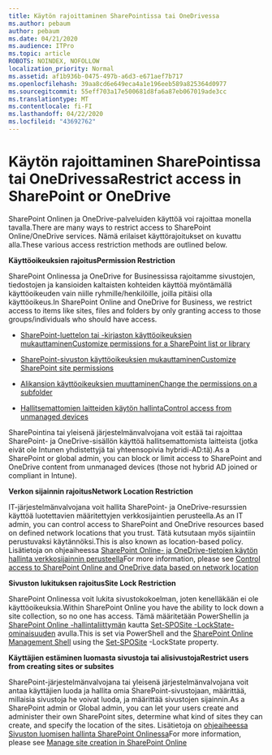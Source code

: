 ```yaml
---
title: Käytön rajoittaminen SharePointissa tai OneDrivessa
ms.author: pebaum
author: pebaum
ms.date: 04/21/2020
ms.audience: ITPro
ms.topic: article
ROBOTS: NOINDEX, NOFOLLOW
localization_priority: Normal
ms.assetid: af1b936b-0475-497b-a6d3-e671aef7b717
ms.openlocfilehash: 39aa8cd6e649eca4a1e196eeb589a825364d0977
ms.sourcegitcommit: 55eff703a17e500681d8fa6a87eb067019ade3cc
ms.translationtype: MT
ms.contentlocale: fi-FI
ms.lasthandoff: 04/22/2020
ms.locfileid: "43692762"
---
```

# <a name="restrict-access-in-sharepoint-or-onedrive"></a><span data-ttu-id="7542c-102">Käytön rajoittaminen SharePointissa tai OneDrivessa</span><span class="sxs-lookup"><span data-stu-id="7542c-102">Restrict access in SharePoint or OneDrive</span></span>

<span data-ttu-id="7542c-103">SharePoint Onlinen ja OneDrive-palveluiden käyttöä voi rajoittaa monella tavalla.</span><span class="sxs-lookup"><span data-stu-id="7542c-103">There are many ways to restrict access to SharePoint Online/OneDrive services.</span></span> <span data-ttu-id="7542c-104">Nämä erilaiset käyttörajoitukset on kuvattu alla.</span><span class="sxs-lookup"><span data-stu-id="7542c-104">These various access restriction methods are outlined below.</span></span> 

<span data-ttu-id="7542c-105">**Käyttöoikeuksien rajoitus**</span><span class="sxs-lookup"><span data-stu-id="7542c-105">**Permission Restriction**</span></span>

<span data-ttu-id="7542c-106">SharePoint Onlinessa ja OneDrive for Businessissa rajoitamme sivustojen, tiedostojen ja kansioiden kaltaisten kohteiden käyttöä myöntämällä käyttöoikeuden vain niille ryhmille/henkilöille, joilla pitäisi olla käyttöoikeus.</span><span class="sxs-lookup"><span data-stu-id="7542c-106">In SharePoint Online and OneDrive for Business, we restrict access to items like sites, files and folders by only granting access to those groups/individuals who should have access.</span></span>

- [<span data-ttu-id="7542c-107">SharePoint-luettelon tai -kirjaston käyttöoikeuksien mukauttaminen</span><span class="sxs-lookup"><span data-stu-id="7542c-107">Customize permissions for a SharePoint list or library</span></span>](https://support.office.com/article/Customize-permissions-for-a-SharePoint-list-or-library-02d770f3-59eb-4910-a608-5f84cc297782)

- [<span data-ttu-id="7542c-108">SharePoint-sivuston käyttöoikeuksien mukauttaminen</span><span class="sxs-lookup"><span data-stu-id="7542c-108">Customize SharePoint site permissions</span></span>](https://docs.microsoft.com/sharepoint/customize-sharepoint-site-permissions)

- [<span data-ttu-id="7542c-109">Alikansion käyttöoikeuksien muuttaminen</span><span class="sxs-lookup"><span data-stu-id="7542c-109">Change the permissions on a subfolder</span></span>](https://support.office.com/article/Change-the-permissions-on-a-subfolder-5427BD7C-F20A-4F75-8CF2-5359DD45A1A6)

- [<span data-ttu-id="7542c-110">Hallitsemattomien laitteiden käytön hallinta</span><span class="sxs-lookup"><span data-stu-id="7542c-110">Control access from unmanaged devices</span></span>](https://docs.microsoft.com/sharepoint/control-access-from-unmanaged-devices)

<span data-ttu-id="7542c-111">SharePointina tai yleisenä järjestelmänvalvojana voit estää tai rajoittaa SharePoint- ja OneDrive-sisällön käyttöä hallitsemattomista laitteista (jotka eivät ole Intunen yhdistettyjä tai yhteensopivia hybridi-AD:tä).</span><span class="sxs-lookup"><span data-stu-id="7542c-111">As a SharePoint or global admin, you can block or limit access to SharePoint and OneDrive content from unmanaged devices (those not hybrid AD joined or compliant in Intune).</span></span>

<span data-ttu-id="7542c-112">**Verkon sijainnin rajoitus**</span><span class="sxs-lookup"><span data-stu-id="7542c-112">**Network Location Restriction**</span></span>

<span data-ttu-id="7542c-113">IT-järjestelmänvalvojana voit hallita SharePoint- ja OneDrive-resurssien käyttöä luotettavien määritettyjen verkkosijaintien perusteella.</span><span class="sxs-lookup"><span data-stu-id="7542c-113">As an IT admin, you can control access to SharePoint and OneDrive resources based on defined network locations that you trust.</span></span> <span data-ttu-id="7542c-114">Tätä kutsutaan myös sijaintiin perustuvaksi käytännöksi.</span><span class="sxs-lookup"><span data-stu-id="7542c-114">This is also known as location-based policy.</span></span> <span data-ttu-id="7542c-115">Lisätietoja on ohjeaiheessa [SharePoint Online- ja OneDrive-tietojen käytön hallinta verkkosijainnin perusteella](https://docs.microsoft.com/sharepoint/control-access-based-on-network-location)</span><span class="sxs-lookup"><span data-stu-id="7542c-115">For more information, please see [Control access to SharePoint Online and OneDrive data based on network location](https://docs.microsoft.com/sharepoint/control-access-based-on-network-location)</span></span>

<span data-ttu-id="7542c-116">**Sivuston lukituksen rajoitus**</span><span class="sxs-lookup"><span data-stu-id="7542c-116">**Site Lock Restriction**</span></span> 

<span data-ttu-id="7542c-117">SharePoint Onlinessa voit lukita sivustokokoelman, joten kenelläkään ei ole käyttöoikeuksia.</span><span class="sxs-lookup"><span data-stu-id="7542c-117">Within SharePoint Online you have the ability to lock down a site collection, so no one has access.</span></span> <span data-ttu-id="7542c-118">Tämä määritetään PowerShellin ja [SharePoint Online -hallintaliittymän](https://docs.microsoft.com/powershell/sharepoint/sharepoint-online/connect-sharepoint-online?view=sharepoint-ps) kautta [Set-SPOSite -LockState-ominaisuuden](https://docs.microsoft.com/powershell/module/sharepoint-online/set-sposite?view=sharepoint-ps) avulla.</span><span class="sxs-lookup"><span data-stu-id="7542c-118">This is set via PowerShell and the [SharePoint Online Management Shell](https://docs.microsoft.com/powershell/sharepoint/sharepoint-online/connect-sharepoint-online?view=sharepoint-ps) using the [Set-SPOSite](https://docs.microsoft.com/powershell/module/sharepoint-online/set-sposite?view=sharepoint-ps) -LockState property.</span></span>

<span data-ttu-id="7542c-119">**Käyttäjien estäminen luomasta sivustoja tai alisivustoja**</span><span class="sxs-lookup"><span data-stu-id="7542c-119">**Restrict users from creating sites or subsites**</span></span>

<span data-ttu-id="7542c-120">SharePoint-järjestelmänvalvojana tai yleisenä järjestelmänvalvojana voit antaa käyttäjien luoda ja hallita omia SharePoint-sivustojaan, määrittää, millaisia sivustoja he voivat luoda, ja määrittää sivustojen sijainnin.</span><span class="sxs-lookup"><span data-stu-id="7542c-120">As a SharePoint admin or Global admin, you can let your users create and administer their own SharePoint sites, determine what kind of sites they can create, and specify the location of the sites.</span></span> <span data-ttu-id="7542c-121">Lisätietoja on [ohjeaiheessa Sivuston luomisen hallinta SharePoint Onlinessa](https://docs.microsoft.com/sharepoint/manage-site-creation)</span><span class="sxs-lookup"><span data-stu-id="7542c-121">For more information, please see [Manage site creation in SharePoint Online](https://docs.microsoft.com/sharepoint/manage-site-creation)</span></span>

